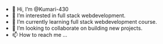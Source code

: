- 👋 Hi, I’m @Kumari-430
- 👀 I’m interested in full stack webdevelopment.
- 🌱 I’m currently learning full stack webdevelopment course.
- 💞️ I’m looking to collaborate on building new projects.
- 📫 How to reach me ...

<!---
Kumari-430/Kumari-430 is a ✨ special ✨ repository because its `README.md` (this file) appears on your GitHub profile.
You can click the Preview link to take a look at your changes.
--->
